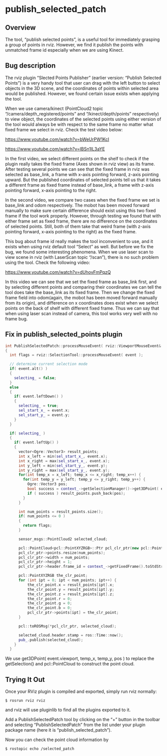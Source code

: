 # publish_selected_patch

## Overview

The tool, “publish selected points”, is a useful tool for immediately grasping a group of points in rviz. However, we find it publish the points with unmatched frame id especially when we are using Kinect.

## Bug description

The rviz plugin “Slected Points Publisher” (earlier version: “Publish Selected Points”) is a very handy tool that user can drag with the left button to select objects in the 3D scene, and the coordinates of points within selected area would be published. However, we found certain issue exists when applying the tool.

When we use camera/kinect (PointCloud2 topic “/camera/depth_registered/points” and “/kinect/depth/points” respectively) to view object, the coordinates of the selected points using either version of the tool would always be with respect to the same frame no matter what fixed frame we select in rviz. Check the test video below:

https://www.youtube.com/watch?v=bWeUrPW1KcI

https://www.youtube.com/watch?v=IBSn1IL3aYE

In the first video, we select different points on the shelf to check if the plugin really takes the fixed frame (Axes shown in rviz view) as its frame. After testing several points we can see that the fixed frame in rviz was selected as base_link, a frame with x-axis pointing forward, z-axis pointing upward. But the published coordinates of selected points tell us that it takes a different frame as fixed frame instead of base_link, a frame with z-axis pointing forward, x-axis pointing to the right. 

In the second video, we compare two cases when the fixed frame we set is base_link and odom respectively. The mobot has been moved forward manually to make sure certain difference should exist using this two fixed frame if the tool work properly. However, through testing we found that with either frame set as fixed frame, there are no difference on the coordinates of selected points. Still, both of them take that weird frame (with z-axis pointing forward, x-axis pointing to the right) as the fixed frame. 

This bug about frame id really makes the tool inconvenient to use, and it exists when using rviz default tool “Select” as well. But before we fix the bug, we found some interesting phenomena. When we use laser scan to view scene in rviz (with LaserScan topic “/scan”), there is no such problem using the tool. Check the following video:

https://www.youtube.com/watch?v=dUhovFmPqzQ

In this video we can see that we set the fixed frame as base_link first, and by selecting different points and comparing their coordinates we can tell the tool does take the base_link as its fixed frame. Then we change the fixed frame field into odom(again, the mobot has been moved forward manually from its origin), and difference on x coordinates does exist when we select points on the back of shelf with different fixed frame. Thus we can say that when using laser scan instead of camera, this tool works very well with no frame bug.  

## Fix in publish_selected_points plugin

```cpp
int PublishSelectedPatch::processMouseEvent( rviz::ViewportMouseEvent& event )
{
  int flags = rviz::SelectionTool::processMouseEvent( event );

  // determine current selection mode
  if( event.alt() )
  {
    selecting_ = false;
  }
  else
  {
    if( event.leftDown() )
    {
      selecting_ = true;
      sel_start_x_ = event.x;
      sel_start_y_ = event.y;
    }
  }

  if( selecting_ )
  {
    if( event.leftUp() )
    {
      vector<Ogre::Vector3> result_points;
      int x_left = min(sel_start_x_, event.x);
      int x_right = max(sel_start_x_, event.x);
      int y_left = min(sel_start_y_, event.y);
      int y_right = max(sel_start_y_, event.y);
      for(int temp_x = x_left; temp_x <= x_right; temp_x++) {
        for(int temp_y = y_left; temp_y <= y_right; temp_y++) {
          Ogre::Vector3 pos;
          bool success = context_->getSelectionManager()->get3DPoint( event.viewport, temp_x, temp_y, pos );
          if ( success ) result_points.push_back(pos);
        }
      }

      int num_points = result_points.size();     
      if( num_points <= 0 )
      {
        return flags;
      }

      sensor_msgs::PointCloud2 selected_cloud;

      pcl::PointCloud<pcl::PointXYZRGB>::Ptr pcl_clr_ptr(new pcl::PointCloud<pcl::PointXYZRGB>);
      pcl_clr_ptr->points.resize(num_points);
      pcl_clr_ptr->width = num_points;
      pcl_clr_ptr->height = 1;
      pcl_clr_ptr->header.frame_id = context_->getFixedFrame().toStdString();

      pcl::PointXYZRGB the_clr_point;
      for (int ipt = 0; ipt < num_points; ipt++) {
          the_clr_point.x = result_points[ipt].x;
          the_clr_point.y = result_points[ipt].y;
          the_clr_point.z = result_points[ipt].z;
          the_clr_point.r = 0;
          the_clr_point.g = 0;
          the_clr_point.b = 0;
          pcl_clr_ptr->points[ipt] = the_clr_point;
      }

      pcl::toROSMsg(*pcl_clr_ptr, selected_cloud);

      selected_cloud.header.stamp = ros::Time::now();
      pub_.publish(selected_cloud);
    }
  }
```

We use get3DPoint( event.viewport, temp_x, temp_y, pos ) to replace the getSelection() and pcl::PointCloud to construct the point cloud.

## Trying It Out

Once your RViz plugin is compiled and exported, simply run rviz normally:

```
$ rosrun rviz rviz 
```

and rviz will use pluginlib to find all the plugins exported to it.

Add a PublishSelectedPatch tool by clicking on the “+” button in the toolbar and selecting “PublishSelectedPatch” from the list under your plugin package name (here it is “publish_selected_patch”).

Now you can check the point cloud information by 

```
$ rostopic echo /selected_patch
```


